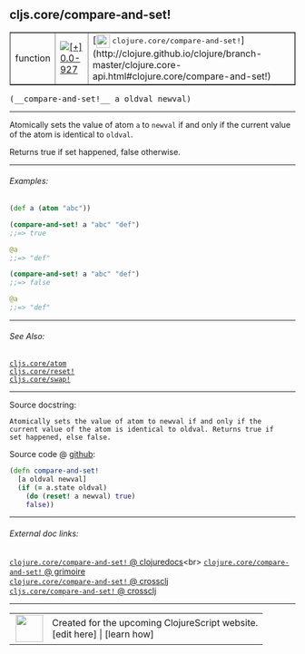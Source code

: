 ## cljs.core/compare-and-set!



 <table border="1">
<tr>
<td>function</td>
<td><a href="https://github.com/cljsinfo/cljs-api-docs/tree/0.0-927"><img valign="middle" alt="[+] 0.0-927" title="Added in 0.0-927" src="https://img.shields.io/badge/+-0.0--927-lightgrey.svg"></a> </td>
<td>
[<img height="24px" valign="middle" src="http://i.imgur.com/1GjPKvB.png"> <samp>clojure.core/compare-and-set!</samp>](http://clojure.github.io/clojure/branch-master/clojure.core-api.html#clojure.core/compare-and-set!)
</td>
</tr>
</table>


 <samp>
(__compare-and-set!__ a oldval newval)<br>
</samp>

---

Atomically sets the value of atom `a` to `newval` if and only if the current
value of the atom is identical to `oldval`.

Returns true if set happened, false otherwise.



---

###### Examples:

```clj
(def a (atom "abc"))

(compare-and-set! a "abc" "def")
;;=> true

@a
;;=> "def"

(compare-and-set! a "abc" "def")
;;=> false

@a
;;=> "def"
```



---

###### See Also:

[`cljs.core/atom`](../cljs.core/atom.md)<br>
[`cljs.core/reset!`](../cljs.core/resetBANG.md)<br>
[`cljs.core/swap!`](../cljs.core/swapBANG.md)<br>

---


Source docstring:

```
Atomically sets the value of atom to newval if and only if the
current value of the atom is identical to oldval. Returns true if
set happened, else false.
```


Source code @ [github](https://github.com/clojure/clojurescript/blob/r1236/src/cljs/cljs/core.cljs#L5939-L5946):

```clj
(defn compare-and-set!
  [a oldval newval]
  (if (= a.state oldval)
    (do (reset! a newval) true)
    false))
```

<!--
Repo - tag - source tree - lines:

 <pre>
clojurescript @ r1236
└── src
    └── cljs
        └── cljs
            └── <ins>[core.cljs:5939-5946](https://github.com/clojure/clojurescript/blob/r1236/src/cljs/cljs/core.cljs#L5939-L5946)</ins>
</pre>

-->

---



###### External doc links:

[`clojure.core/compare-and-set!` @ clojuredocs](http://clojuredocs.org/clojure.core/compare-and-set!)<br>
[`clojure.core/compare-and-set!` @ grimoire](http://conj.io/store/v1/org.clojure/clojure/1.7.0-beta3/clj/clojure.core/compare-and-set%21/)<br>
[`clojure.core/compare-and-set!` @ crossclj](http://crossclj.info/fun/clojure.core/compare-and-set%21.html)<br>
[`cljs.core/compare-and-set!` @ crossclj](http://crossclj.info/fun/cljs.core.cljs/compare-and-set%21.html)<br>

---

 <table>
<tr><td>
<img valign="middle" align="right" width="48px" src="http://i.imgur.com/Hi20huC.png">
</td><td>
Created for the upcoming ClojureScript website.<br>
[edit here] | [learn how]
</td></tr></table>

[edit here]:https://github.com/cljsinfo/cljs-api-docs/blob/master/cljsdoc/cljs.core/compare-and-setBANG.cljsdoc
[learn how]:https://github.com/cljsinfo/cljs-api-docs/wiki/cljsdoc-files

<!--

This information was too distracting to show to readers, but I'll leave it
commented here since it is helpful to:

- pretty-print the data used to generate this document
- and show how to retrieve that data



The API data for this symbol:

```clj
{:description "Atomically sets the value of atom `a` to `newval` if and only if the current\nvalue of the atom is identical to `oldval`.\n\nReturns true if set happened, false otherwise.",
 :ns "cljs.core",
 :name "compare-and-set!",
 :signature ["[a oldval newval]"],
 :history [["+" "0.0-927"]],
 :type "function",
 :related ["cljs.core/atom" "cljs.core/reset!" "cljs.core/swap!"],
 :full-name-encode "cljs.core/compare-and-setBANG",
 :source {:code "(defn compare-and-set!\n  [a oldval newval]\n  (if (= a.state oldval)\n    (do (reset! a newval) true)\n    false))",
          :title "Source code",
          :repo "clojurescript",
          :tag "r1236",
          :filename "src/cljs/cljs/core.cljs",
          :lines [5939 5946]},
 :examples [{:id "1fa306",
             :content "```clj\n(def a (atom \"abc\"))\n\n(compare-and-set! a \"abc\" \"def\")\n;;=> true\n\n@a\n;;=> \"def\"\n\n(compare-and-set! a \"abc\" \"def\")\n;;=> false\n\n@a\n;;=> \"def\"\n```"}],
 :full-name "cljs.core/compare-and-set!",
 :clj-symbol "clojure.core/compare-and-set!",
 :docstring "Atomically sets the value of atom to newval if and only if the\ncurrent value of the atom is identical to oldval. Returns true if\nset happened, else false."}

```

Retrieve the API data for this symbol:

```clj
;; from Clojure REPL
(require '[clojure.edn :as edn])
(-> (slurp "https://raw.githubusercontent.com/cljsinfo/cljs-api-docs/catalog/cljs-api.edn")
    (edn/read-string)
    (get-in [:symbols "cljs.core/compare-and-set!"]))
```

-->
